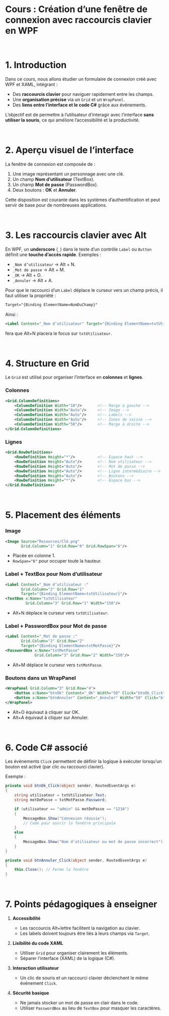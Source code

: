 # Cours : Création d’une fenêtre de connexion avec raccourcis clavier en WPF

<br/>

# 1. Introduction

Dans ce cours, nous allons étudier un formulaire de connexion créé avec WPF et XAML, intégrant :

* Des **raccourcis clavier** pour naviguer rapidement entre les champs.
* Une **organisation précise** via un `Grid` et un `WrapPanel`.
* Des **liens entre l’interface et le code C#** grâce aux événements.

L’objectif est de permettre à l’utilisateur d’interagir avec l’interface **sans utiliser la souris**, ce qui améliore l’accessibilité et la productivité.

<br/>

# 2. Aperçu visuel de l’interface

La fenêtre de connexion est composée de :

1. Une image représentant un personnage avec une clé.
2. Un champ **Nom d’utilisateur** (TextBox).
3. Un champ **Mot de passe** (PasswordBox).
4. Deux boutons : **OK** et **Annuler**.

Cette disposition est courante dans les systèmes d’authentification et peut servir de base pour de nombreuses applications.

<br/>

# 3. Les raccourcis clavier avec Alt

En WPF, un **underscore** (`_`) dans le texte d’un contrôle `Label` ou `Button` définit une **touche d’accès rapide**.
Exemples :

* `_Nom d’utilisateur` → Alt + N.
* `_Mot de passe` → Alt + M.
* `_OK` → Alt + O.
* `_Annuler` → Alt + A.

Pour que le raccourci d’un `Label` déplace le curseur vers un champ précis, il faut utiliser la propriété :

```xml
Target="{Binding ElementName=NomDuChamp}"
```

Ainsi :

```xml
<Label Content="_Nom d’utilisateur" Target="{Binding ElementName=txtUtilisateur}"/>
```

fera que Alt+N placera le focus sur `txtUtilisateur`.

<br/>

# 4. Structure en Grid

Le `Grid` est utilisé pour organiser l’interface en **colonnes** et **lignes**.

### Colonnes

```xml
<Grid.ColumnDefinitions>
    <ColumnDefinition Width="10"/>       <!-- Marge à gauche -->
    <ColumnDefinition Width="Auto"/>     <!-- Image -->
    <ColumnDefinition Width="Auto"/>     <!-- Labels -->
    <ColumnDefinition Width="Auto"/>     <!-- Zones de saisie -->
    <ColumnDefinition Width="50"/>       <!-- Marge à droite -->
</Grid.ColumnDefinitions>
```

### Lignes

```xml
<Grid.RowDefinitions>
    <RowDefinition Height="*"/>          <!-- Espace haut -->
    <RowDefinition Height="Auto"/>       <!-- Nom utilisateur -->
    <RowDefinition Height="Auto"/>       <!-- Mot de passe -->
    <RowDefinition Height="Auto"/>       <!-- Ligne intermédiaire -->
    <RowDefinition Height="Auto"/>       <!-- Boutons -->
    <RowDefinition Height="*"/>          <!-- Espace bas -->
</Grid.RowDefinitions>
```

<br/>

# 5. Placement des éléments

### Image

```xml
<Image Source="Resources/Clé.png"
       Grid.Column="1" Grid.Row="0" Grid.RowSpan="6"/>
```

* Placée en colonne 1.
* `RowSpan="6"` pour occuper toute la hauteur.

### Label + TextBox pour Nom d’utilisateur

```xml
<Label Content="_Nom d’utilisateur :" 
       Grid.Column="2" Grid.Row="1"
       Target="{Binding ElementName=txtUtilisateur}"/>
<TextBox x:Name="txtUtilisateur" 
         Grid.Column="3" Grid.Row="1" Width="150"/>
```

* Alt+N déplace le curseur vers `txtUtilisateur`.

### Label + PasswordBox pour Mot de passe

```xml
<Label Content="_Mot de passe :" 
       Grid.Column="2" Grid.Row="2"
       Target="{Binding ElementName=txtMotPasse}"/>
<PasswordBox x:Name="txtMotPasse" 
             Grid.Column="3" Grid.Row="2" Width="150"/>
```

* Alt+M déplace le curseur vers `txtMotPasse`.

### Boutons dans un WrapPanel

```xml
<WrapPanel Grid.Column="3" Grid.Row="4">
    <Button x:Name="btnOk" Content="_OK" Width="50" Click="btnOk_Click"/>
    <Button x:Name="btnAnnuler" Content="_Annuler" Width="50" Click="btnAnnuler_Click"/>
</WrapPanel>
```

* Alt+O équivaut à cliquer sur OK.
* Alt+A équivaut à cliquer sur Annuler.

<br/>

# 6. Code C# associé

Les événements `Click` permettent de définir la logique à exécuter lorsqu’un bouton est activé (par clic ou raccourci clavier).

Exemple :

```csharp
private void btnOk_Click(object sender, RoutedEventArgs e)
{
    string utilisateur = txtUtilisateur.Text;
    string motDePasse = txtMotPasse.Password;

    if (utilisateur == "admin" && motDePasse == "1234")
    {
        MessageBox.Show("Connexion réussie");
        // Code pour ouvrir la fenêtre principale
    }
    else
    {
        MessageBox.Show("Nom d'utilisateur ou mot de passe incorrect");
    }
}

private void btnAnnuler_Click(object sender, RoutedEventArgs e)
{
    this.Close(); // Ferme la fenêtre
}
```

<br/>

# 7. Points pédagogiques à enseigner

1. **Accessibilité**

   * Les raccourcis Alt+lettre facilitent la navigation au clavier.
   * Les labels doivent toujours être liés à leurs champs via `Target`.

2. **Lisibilité du code XAML**

   * Utiliser `Grid` pour organiser clairement les éléments.
   * Séparer l’interface (XAML) de la logique (C#).

3. **Interaction utilisateur**

   * Un clic de souris et un raccourci clavier déclenchent le même événement `Click`.

4. **Sécurité basique**

   * Ne jamais stocker un mot de passe en clair dans le code.
   * Utiliser `PasswordBox` au lieu de `TextBox` pour masquer les caractères.


